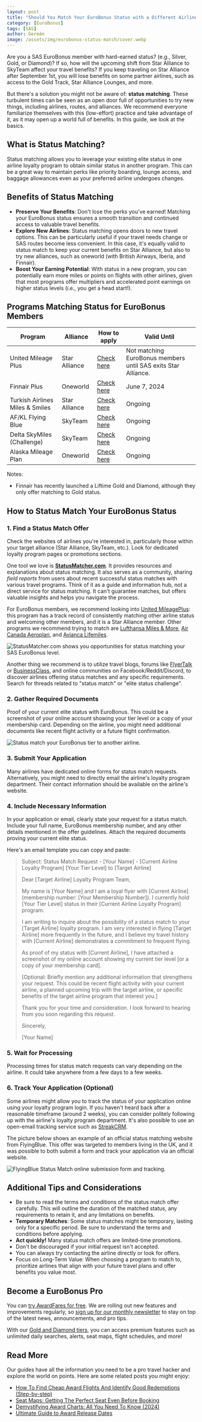 ```yaml
---
layout: post
title: "Should You Match Your EuroBonus Status with a Different Airline? (Yes)"
category: [EuroBonus]
tags: [SAS]
author: Germán
image: /assets/img/eurobonus-status-match/cover.webp
---
```


Are you a SAS EuroBonus member with hard-earned status? (e.g., Silver, Gold, or Diamond)? If so, how will the upcoming shift from Star Alliance to SkyTeam affect your travel benefits? If you keep traveling on Star Alliance after September 1st, you will lose benefits on some partner airlines, such as access to the Gold Track, Star Alliance Lounges, and more.

But there's a solution you might not be aware of: **status matching**. These turbulent times can be seen as an open door full of opportunities to try new things, including airlines, routes, and alliances. We recommend everyone familiarize themselves with this (low-effort) practice and take advantage of it, as it may open up a world full of benefits. In this guide, we look at the basics.

## What is Status Matching?

Status matching allows you to leverage your existing elite status in one airline loyalty program to obtain similar status in another program. This can be a great way to maintain perks like priority boarding, lounge access, and baggage allowances even as your preferred airline undergoes changes.

## Benefits of Status Matching

* **Preserve Your Benefits**: Don't lose the perks you've earned! Matching your EuroBonus status ensures a smooth transition and continued access to valuable travel benefits.
* **Explore New Airlines**: Status matching opens doors to new travel options. This can be particularly useful if your travel needs change or SAS routes become less convenient. In this case, it's equally valid to status match to keep your current benefits on Star Alliance, but also to try new alliances, such as oneworld (with British Airways, Iberia, and Finnair).
* **Boost Your Earning Potential**: With status in a new program, you can potentially earn more miles or points on flights with other airlines, given that most programs offer multipliers and accelerated point earnings on higher status levels (i.e., you get a head start!).

## Programs Matching Status for EuroBonus Members

| Program | Alliance | How to apply | Valid Until |
|---------|----------|-------------|-------------|
| United Mileage Plus | Star Alliance | [Check here](https://statusmatcher.com/report/105016) | Not matching EuroBonus members until SAS exits Star Alliance.|
| Finnair Plus | Oneworld | [Check here](https://www.finnair.com/se-en/finnair-plus/match-your-tier-to-finnair-plus) | June 7, 2024 |
| Turkish Airlines Miles & Smiles | Star Alliance | [Check here](https://statusmatcher.com/company/turkish-airlines) | Ongoing |
| AF/KL Flying Blue | SkyTeam | [Check here](https://flyingblue.statusmatch.com/) | Ongoing |
| Delta SkyMiles (Challenge) | SkyTeam | [Check here](https://statusmatcher.com/company/delta-air-lines) | Ongoing |
| Alaska Mileage Plan | Oneworld | [Check here](https://statusmatcher.com/company/alaska-airlines) | Ongoing |

Notes:

* Finnair has recently launched a Liftime Gold and Diamond, although they only offer matching to Gold status.

## How to Status Match Your EuroBonus Status

### 1. Find a Status Match Offer

Check the websites of airlines you're interested in, particularly those within your target alliance (Star Alliance, SkyTeam, etc.). Look for dedicated loyalty program pages or promotions sections.

One tool we love is [**StatusMatcher.com**](https://statusmatcher.com/). It provides resources and explanations about status matching. It also serves as a community, sharing *field reports* from users about recent successful status matches with various travel programs. Think of it as a guide and information hub, not a direct service for status matching. It can't guarantee matches, but offers valuable insights and helps you navigate the process.

For EuroBonus members, we recommend looking into [United MileagePlus](https://statusmatcher.com/company/united-airlines): this program has a track record of consistently matching other airline status and welcoming other members, and it is a Star Alliance member. Other programs we recommend trying to match are [Lufthansa Miles & More](https://www.miles-and-more.com/), [Air Canada Aeroplan](https://awardfares.com/search?..;z:aeroplan), and [Avianca Lifemiles](https://www.lifemiles.com/).

<img src="../assets/img/eurobonus-status-match/statusmatchercom.webp" alt="StatusMatcher.com shows you opportunities for status matching your SAS EuroBonus level." class="noborder"/>

Another thing we recommend is to utilize travel blogs, forums like [FlyerTalk](https://www.flyertalk.com/) or [BusinessClass](https://businessclass.se/), and online communities on Facebook/Reddit/Discord, to discover airlines offering status matches and any specific requirements. Search for threads related to "status match" or "elite status challenge".

### 2. Gather Required Documents

Proof of your current elite status with EuroBonus. This could be a screenshot of your online account showing your tier level or a copy of your membership card. Depending on the airline, you might need additional documents like recent flight activity or a future flight confirmation.

<img src="../assets/img/eurobonus-status-match/eb-tiers.webp" alt="Status match your EuroBonus tier to another airline." class="noborder"/>

### 3. Submit Your Application

Many airlines have dedicated online forms for status match requests. Alternatively, you might need to directly email the airline's loyalty program department. Their contact information should be available on the airline's website.

### 4. Include Necessary Information

In your application or email, clearly state your request for a status match. Include your full name, EuroBonus membership number, and any other details mentioned in the offer guidelines. Attach the required documents proving your current elite status.

Here's an email template you can copy and paste:

> Subject: Status Match Request - [Your Name] - [Current Airline Loyalty Program] [Your Tier Level] to [Target Airline]
>
> Dear [Target Airline] Loyalty Program Team,
>
> My name is [Your Name] and I am a loyal flyer with [Current Airline] (membership number: [Your Membership Number]). I currently hold [Your Tier Level] status in their [Current Airline Loyalty Program] program.
>
> I am writing to inquire about the possibility of a status match to your [Target Airline] loyalty program. I am very interested in flying [Target Airline] more frequently in the future, and I believe my travel history with [Current Airline] demonstrates a commitment to frequent flying.
>
> As proof of my status with [Current Airline], I have attached a screenshot of my online account showing my current tier level [or a copy of your membership card]. 
>
> [Optional: Briefly mention any additional information that strengthens your request. This could be recent flight activity with your current airline, a planned upcoming trip with the target airline, or specific benefits of the target airline program that interest you.]
>
> Thank you for your time and consideration. I look forward to hearing from you soon regarding this request.
>
> Sincerely,
>
> [Your Name]

### 5. Wait for Processing

Processing times for status match requests can vary depending on the airline. It could take anywhere from a few days to a few weeks.

### 6. Track Your Application (Optional)

Some airlines might allow you to track the status of your application online using your loyalty program login. If you haven't heard back after a reasonable timeframe (around 2 weeks), you can consider politely following up with the airline's loyalty program department. It's also possible to use an open-email tracking service such as [StreakCRM](https://www.streak.com/).

The picture below shows an example of an official status matching website from FlyingBlue. This offer was targeted to members living in the UK, and it was possible to both submit a form and track your application via an official website.

<img src="../assets/img/eurobonus-status-match/fb-statusmatch.webp" alt="FlyingBlue Status Match online submission form and tracking." class="noborder"/>

## Additional Tips and Considerations

* Be sure to read the terms and conditions of the status match offer carefully. This will outline the duration of the matched status, any requirements to retain it, and any limitations on benefits.
* **Temporary Matches**: Some status matches might be temporary, lasting only for a specific period. Be sure to understand the terms and conditions before applying.
* **Act quickly!** Many status match offers are limited-time promotions.
* Don't be discouraged if your initial request isn't accepted.
* You can always try contacting the airline directly or look for offers.
* Focus on Long-Term Value: When choosing a program to match to, prioritize airlines that align with your future travel plans and offer benefits you value most.

## Become a EuroBonus Pro

You can [try AwardFares for free](https://awardfares.com/). We are rolling out new features and improvements regularly, so [sign up for our monthly newsletter](https://awardfares.com/newsletter) to stay on top of the latest news, announcements, and pro tips.

With our [Gold and Diamond tiers](https://awardfares.com/pricing), you can access premium features such as unlimited daily searches, alerts, seat maps, flight schedules, and more!

## Read More

Our guides have all the information you need to be a pro travel hacker and explore the world on points. Here are some related posts you might enjoy:

* [How To Find Cheap Award Flights And Identify Good Redemptions (Step-by-step)](https://blog.awardfares.com/how-to-find-cheap-award-flights/)
* [Seat Maps: Getting The Perfect Seat Even Before Booking](https://blog.awardfares.com/seatmaps-guide/)
* [Demystifying Award Charts: All You Need To Know (2024)](https://blog.awardfares.com/demystifying-award-charts/)
* [Ultimate Guide to Award Release Dates](https://blog.awardfares.com/ultimate-guide-to-award-release-dates/)
